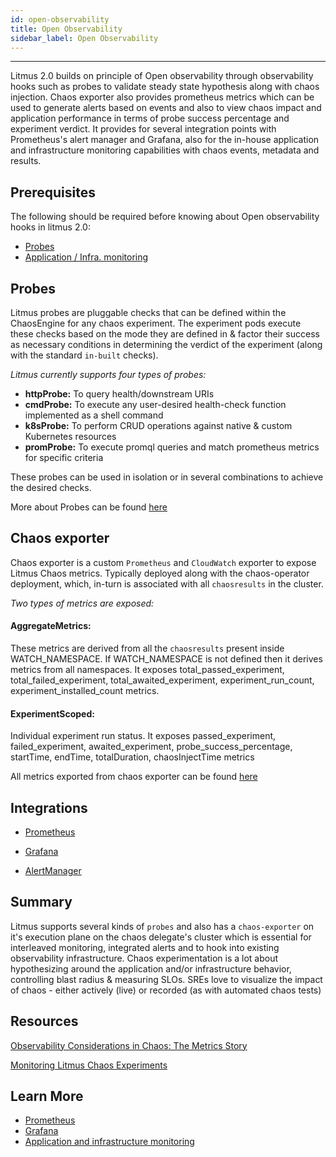 ```yaml
---
id: open-observability
title: Open Observability
sidebar_label: Open Observability
---
```


---

Litmus 2.0 builds on principle of Open observability through observability hooks such as probes to validate steady state hypothesis along with chaos injection. Chaos exporter also provides prometheus metrics which can be used to generate alerts based on events and also to view chaos impact and application performance in terms of probe success percentage and experiment verdict. It provides for several integration points with Prometheus's alert manager and Grafana, also for the in-house application and infrastructure monitoring capabilities with chaos events, metadata and results.

## Prerequisites

The following should be required before knowing about Open observability hooks in litmus 2.0:

- [Probes](probes.md)
- [Application / Infra. monitoring](app-infra-monitoring.md)

## Probes

Litmus probes are pluggable checks that can be defined within the ChaosEngine for any chaos experiment. The experiment pods execute these checks based on the mode they are defined in & factor their success as necessary conditions in determining the verdict of the experiment (along with the standard `in-built` checks).

_Litmus currently supports four types of probes:_

- **httpProbe:** To query health/downstream URIs
- **cmdProbe:** To execute any user-desired health-check function implemented as a shell command
- **k8sProbe:** To perform CRUD operations against native & custom Kubernetes resources
- **promProbe:** To execute promql queries and match prometheus metrics for specific criteria

These probes can be used in isolation or in several combinations to achieve the desired checks.

More about Probes can be found [here](probes.md)

## Chaos exporter

Chaos exporter is a custom `Prometheus` and `CloudWatch` exporter to expose Litmus Chaos metrics. Typically deployed along with the chaos-operator deployment, which, in-turn is associated with all `chaosresults` in the cluster.

_Two types of metrics are exposed:_

#### AggregateMetrics:

These metrics are derived from all the `chaosresults` present inside WATCH_NAMESPACE. If WATCH_NAMESPACE is not defined then it derives metrics from all namespaces. It exposes total_passed_experiment, total_failed_experiment, total_awaited_experiment, experiment_run_count, experiment_installed_count metrics.

#### ExperimentScoped:

Individual experiment run status. It exposes passed_experiment, failed_experiment, awaited_experiment, probe_success_percentage, startTime, endTime, totalDuration, chaosInjectTime metrics

All metrics exported from chaos exporter can be found [here](https://github.com/litmuschaos/chaos-exporter)

## Integrations

- [Prometheus](../integrations/prometheus)

- [Grafana](../integrations/grafana)

- [AlertManager](https://github.com/litmuschaos/tutorials/issues/6)

## Summary

Litmus supports several kinds of `probes` and also has a `chaos-exporter` on it's execution plane on the chaos delegate's cluster which is essential for interleaved monitoring, integrated alerts and to hook into existing observability infrastructure. Chaos experimentation is a lot about hypothesizing around the application and/or infrastructure behavior, controlling blast radius & measuring SLOs. SREs love to visualize the impact of chaos - either actively (live) or recorded (as with automated chaos tests)

## Resources

[Observability Considerations in Chaos: The Metrics Story](https://dev.to/ksatchit/observability-considerations-in-chaos-the-metrics-story-6cb)

[Monitoring Litmus Chaos Experiments](https://dev.to/ksatchit/monitoring-litmus-chaos-experiments-198a)

## Learn More

- [Prometheus](../integrations/prometheus)
- [Grafana](../integrations/grafana)
- [Application and infrastructure monitoring](app-infra-monitoring.md)
